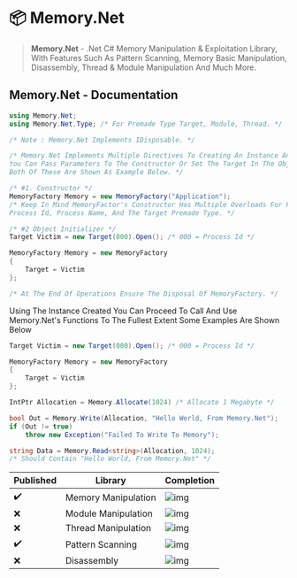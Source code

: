 # 📦 Memory.Net
> **Memory.Net** - .Net C# Memory Manipulation & Exploitation Library, With Features Such As Pattern Scanning, Memory Basic Manipulation, Disassembly, Thread & Module Manipulation And Much More.

**Memory.Net** - Documentation
--
```cs
using Memory.Net;
using Memory.Net.Type; /* For Premade Type Target, Module, Thread. */

/* Note : Memory.Net Implements IDisposable. */

/* Memory.Net Implements Multiple Directives To Creating An Instance And Using It 
You Can Pass Parameters To The Constructor Or Set The Target In The Object Initializer 
Both Of These Are Shown As Example Below. */

/* #1. Constructor */
MemoryFactory Memory = new MemoryFactory("Application"); 
/* Keep In Mind MemoryFactor's Constructor Has Multiple Overloads For Process, 
Process Id, Process Name, And The Target Premade Type. */

/* #2 Object Initializer */
Target Victim = new Target(000).Open(); /* 000 = Process Id */

MemoryFactory Memory = new MemoryFactory
{
	Target = Victim
};

/* At The End Of Operations Ensure The Disposal Of MemoryFactory. */
```
Using The Instance Created You Can Proceed To Call And Use Memory.Net's Functions To The Fullest Extent Some Examples Are Shown Below
```cs
Target Victim = new Target(000).Open(); /* 000 = Process Id */

MemoryFactory Memory = new MemoryFactory
{
	Target = Victim
};

IntPtr Allocation = Memory.Allocate(1024) /* Allocate 1 Megabyte */

bool Out = Memory.Write(Allocation, "Hello World, From Memory.Net");
if (Out != true)
	throw new Exception("Failed To Write To Memory");

string Data = Memory.Read<string>(Allocation, 1024);
/* Should Contain "Hello World, From Memory.Net" */
```

| Published | Library | Completion |
| - | - | - |
| ✔️  | Memory Manipulation | ![img](https://progress-bar.dev/30) |
| :x:  | Module Manipulation | ![img](https://progress-bar.dev/0) |
| :x:  | Thread Manipulation | ![img](https://progress-bar.dev/0) |
| ✔️  | Pattern Scanning | ![img](https://progress-bar.dev/10) |
| :x:  | Disassembly | ![img](https://progress-bar.dev/0) |
